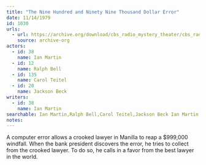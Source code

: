 ```yaml
---
title: "The Nine Hundred and Ninety Nine Thousand Dollar Error"
date: 11/14/1979
id: 1030
urls: 
  - url: https://archive.org/download/cbs_radio_mystery_theater/cbs_radio_mystery_theater-1001-1050.zip/cbs_radio_mystery_theater-1001-1050%2Fcbsrmt_1030_the_999000_error.mp3
    source: archive-org
actors:  
  - id: 38
    name: Ian Martin  
  - id: 12
    name: Ralph Bell  
  - id: 135
    name: Carol Teitel  
  - id: 20
    name: Jackson Beck
writers:  
  - id: 38
    name: Ian Martin
searchable: Ian Martin,Ralph Bell,Carol Teitel,Jackson Beck Ian Martin
notes:  
---
```

A computer error allows a crooked lawyer in Manilla to reap a $999,000 windfall. When the bank president discovers the error, he tries to collect from the crooked lawyer. To do so, he calls in a favor from the best lawyer in the world.